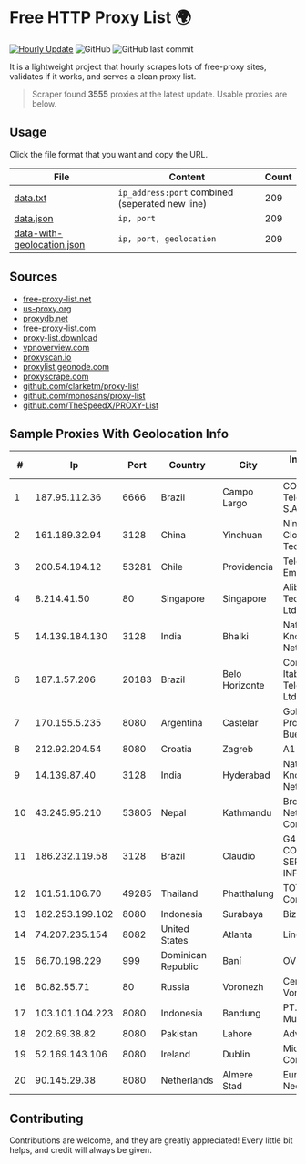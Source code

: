 
# Free HTTP Proxy List 🌍

[![Hourly Update](https://github.com/mertguvencli/http-proxy-list/actions/workflows/main.yml/badge.svg?branch=main)](https://github.com/mertguvencli/http-proxy-list/actions/workflows/main.yml)
![GitHub](https://img.shields.io/github/license/mertguvencli/http-proxy-list)
![GitHub last commit](https://img.shields.io/github/last-commit/mertguvencli/http-proxy-list)

It is a lightweight project that hourly scrapes lots of free-proxy sites, validates if it works, and serves a clean proxy list.


> Scraper found **3555** proxies at the latest update. Usable proxies are below.

## Usage

Click the file format that you want and copy the URL.


|File|Content|Count|
|----|-------|-----|
|[data.txt](https://raw.githubusercontent.com/mertguvencli/http-proxy-list/main/proxy-list/data.txt)|`ip_address:port` combined (seperated new line)|209|
|[data.json](https://raw.githubusercontent.com/mertguvencli/http-proxy-list/main/proxy-list/data.json)|`ip, port`|209|
|[data-with-geolocation.json](https://raw.githubusercontent.com/mertguvencli/http-proxy-list/main/proxy-list/data-with-geolocation.json)|`ip, port, geolocation`|209|

## Sources

* [free-proxy-list.net](https://free-proxy-list.net)
* [us-proxy.org](https://www.us-proxy.org)
* [proxydb.net](http://proxydb.net)
* [free-proxy-list.com](https://free-proxy-list.com/?page=&port=&type%5B%5D=http&type%5B%5D=https&up_time=0&search=Search)
* [proxy-list.download](https://www.proxy-list.download/HTTP)
* [vpnoverview.com](https://vpnoverview.com/privacy/anonymous-browsing/free-proxy-servers)
* [proxyscan.io](https://www.proxyscan.io)
* [proxylist.geonode.com](https://proxylist.geonode.com/api/proxy-list?limit=300&page=1&sort_by=lastChecked&sort_type=desc&protocols=http,https)
* [proxyscrape.com](https://api.proxyscrape.com/v2/?request=displayproxies&protocol=http&timeout=10000&country=all&ssl=all&anonymity=all)
* [github.com/clarketm/proxy-list](https://raw.githubusercontent.com/clarketm/proxy-list/master/proxy-list-raw.txt)
* [github.com/monosans/proxy-list](https://raw.githubusercontent.com/monosans/proxy-list/main/proxies/http.txt)
* [github.com/TheSpeedX/PROXY-List](https://raw.githubusercontent.com/TheSpeedX/PROXY-List/master/http.txt)


## Sample Proxies With Geolocation Info

|#|Ip|Port|Country|City|Internet Service Provider|
|-|--|----|-------|----|-------------------------|
|1|187.95.112.36|6666|Brazil|Campo Largo|COPEL Telecomunicações S.A|
|2|161.189.32.94|3128|China|Yinchuan|Ningxia West Cloud Data Technology Co.Ltd.|
|3|200.54.194.12|53281|Chile|Providencia|Telefonica Empresas|
|4|8.214.41.50|80|Singapore|Singapore|Alibaba (US) Technology Co., Ltd.|
|5|14.139.184.130|3128|India|Bhalki|National Knowledge Network|
|6|187.1.57.206|20183|Brazil|Belo Horizonte|Companhia Itabirana TelecomunicaÔÔes Ltda|
|7|170.155.5.235|8080|Argentina|Castelar|Gobernacion de la Provincia de Buenos Aires|
|8|212.92.204.54|8080|Croatia|Zagreb|A1 Hrvatska d.o.o|
|9|14.139.87.40|3128|India|Hyderabad|National Knowledge Network|
|10|43.245.95.210|53805|Nepal|Kathmandu|BroadLink Networks and Communications|
|11|186.232.119.58|3128|Brazil|Claudio|G4 TELECOM COMERCIO E SERVICOS DE INFORMATICA|
|12|101.51.106.70|49285|Thailand|Phatthalung|TOT Public Company Limited|
|13|182.253.199.102|8080|Indonesia|Surabaya|Biznet Networks|
|14|74.207.235.154|8082|United States|Atlanta|Linode, LLC|
|15|66.70.198.229|999|Dominican Republic|Baní|OVH Hosting|
|16|80.82.55.71|80|Russia|Voronezh|CenterTelecom Voronezh ISP|
|17|103.101.104.223|8080|Indonesia|Bandung|PT. Cemerlang Multimedia|
|18|202.69.38.82|8080|Pakistan|Lahore|Advertiese Flag|
|19|52.169.143.106|8080|Ireland|Dublin|Microsoft Corporation|
|20|90.145.29.38|8080|Netherlands|Almere Stad|Eurofiber Nederland BV|



## Contributing

Contributions are welcome, and they are greatly appreciated! Every
little bit helps, and credit will always be given.

